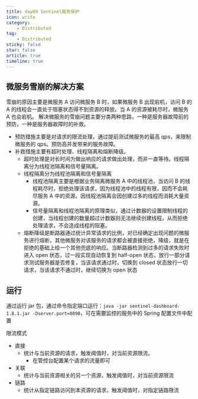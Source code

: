 ```yaml
---
title: day09 Sentinel服务保护
icon: write
category:
    - Distributed
tag:
    - Distributed
sticky: false
star: false
article: true
timeline: true
---
```


## 微服务雪崩的解决方案

雪崩的原因主要是微服务 A 访问微服务 B 时，如果微服务 B 出现宕机，访问 B 的 A 的线程会一直处于阻塞状态得不到资源的释放。当 A 的资源被耗尽时，微服务 A 也会宕机。
解决微服务的雪崩问题主要分类两种思路，一种是服务器故障前的预防，一种是服务器故障时的补救。

- 预防措施主要是对请求的限流处理，通过提前测试微服务的最高 qps，来限制微服务的 qps。预防高并发带来的服务故障。
- 补救措施主要有超时处理、线程隔离和熔断降级。
    - 超时处理是对长时间为做出响应的请求做出处理，而非一直等待。线程隔离分为线程池隔离和信号量隔离。
    - 线程隔离分为线程池隔离和信号量隔离
        - 线程池隔离主要是根据业务隔离微服务 A 中的线程池，当访问 B 的线程耗尽时，拒绝处理该请求，因为线程池中的线程有限，因而不会耗尽服务 A 中的资源。因线程池隔离会因创建过多的线程而消耗大量资源。
        - 信号量隔离和线程池隔离的原理类似，通过计数器的设置限制线程的创建，当线程创建的数量超过计数器则无法继续创建线程，从而拒绝处理请求，不会造成线程的阻塞。
    - 熔断降级是断路器通过统计异常请求的比例，对已经确定出现问题的微服务进行熔断，其他微服务对该服务的请求都会被直接拒绝，降级，就是在拒绝的基础上给一个其他兜底的响应。当断路器检测到过多的请求失败时进入 open 状态，过一段实现自动恢复到 half-open 状态，放行一部分请求测试服务器是否修复，当该请求通过时，切换到 closed 状态放行一切请求，当该请求不通过时，继续切换为 open 状态

## 运行

通过运行 jar 包，通过命令指定端口运行：`java -jar sentinel-dashboard-1.8.1.jar -Dserver.port=8090`，可在需要监控的服务中的 Spring 配置文件中配置

限流模式

- 直接
    - 统计与当前资源的请求，触发阈值时，对当前资源限流。
        - 在管控台配置某个请求的流量即可
- 关联
    - 统计与当前资源相关的另一个资源，触发阈值时，对当前资源限流
- 链路
    - 统计从指定链路访问到本资源的请求，触发阈值时，对指定链路限流
